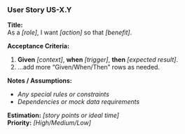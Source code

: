 ### User Story US-X.Y

**Title:**  
As a _[role]_, I want _[action]_ so that _[benefit]_.

**Acceptance Criteria:**
1. **Given** _[context]_, **when** _[trigger]_, **then** _[expected result]_.
2. …add more “Given/When/Then” rows as needed.

**Notes / Assumptions:**
- _Any special rules or constraints_
- _Dependencies or mock data requirements_

**Estimation:** _[story points or ideal time]_  
**Priority:** _[High/Medium/Low]_
